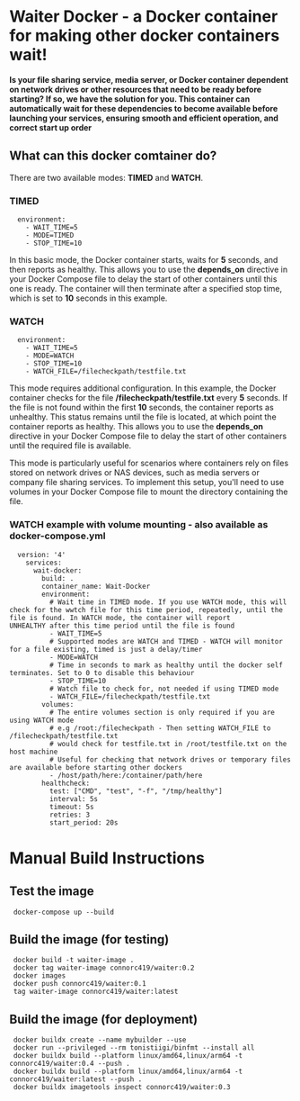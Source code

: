# Waiter Docker - a Docker container for making other docker containers wait!
**Is your file sharing service, media server, or Docker container dependent on network drives or other resources that need to be ready before starting? If so, we have the solution for you. This container can automatically wait for these dependencies to become available before launching your services, ensuring smooth and efficient operation, and correct start up order**

## What can this docker comtainer do?
There are two available modes: **TIMED** and **WATCH**.

### TIMED
      environment:
        - WAIT_TIME=5
        - MODE=TIMED
        - STOP_TIME=10
In this basic mode, the Docker container starts, waits for **5** seconds, and then reports as healthy. This allows you to use the **depends_on** directive in your Docker Compose file to delay the start of other containers until this one is ready. The container will then terminate after a specified stop time, which is set to **10** seconds in this example.

### WATCH
      environment:
        - WAIT_TIME=5
        - MODE=WATCH
        - STOP_TIME=10
        - WATCH_FILE=/filecheckpath/testfile.txt
        
This mode requires additional configuration. In this example, the Docker container checks for the file **/filecheckpath/testfile.txt** every **5** seconds. If the file is not found within the first **10** seconds, the container reports as unhealthy. This status remains until the file is located, at which point the container reports as healthy. This allows you to use the **depends_on** directive in your Docker Compose file to delay the start of other containers until the required file is available.

This mode is particularly useful for scenarios where containers rely on files stored on network drives or NAS devices, such as media servers or company file sharing services. To implement this setup, you'll need to use volumes in your Docker Compose file to mount the directory containing the file.

### WATCH example with volume mounting - also available as docker-compose.yml 
      version: '4'
        services:
          wait-docker:
            build: .
            container_name: Wait-Docker
            environment:
              # Wait time in TIMED mode. If you use WATCH mode, this will check for the wwtch file for this time period, repeatedly, until the file is found. In WATCH mode, the container will report         UNHEALTHY after this time period until the file is found 
              - WAIT_TIME=5
              # Supported modes are WATCH and TIMED - WATCH will monitor for a file existing, timed is just a delay/timer
              - MODE=WATCH
              # Time in seconds to mark as healthy until the docker self terminates. Set to 0 to disable this behaviour 
              - STOP_TIME=10
              # Watch file to check for, not needed if using TIMED mode
              - WATCH_FILE=/filecheckpath/testfile.txt
            volumes:
              # The entire volumes section is only required if you are using WATCH mode 
              # e.g /root:/filecheckpath - Then setting WATCH_FILE to /filecheckpath/testfile.txt
              # would check for testfile.txt in /root/testfile.txt on the host machine 
              # Useful for checking that network drives or temporary files are available before starting other dockers 
              - /host/path/here:/container/path/here
            healthcheck:
              test: ["CMD", "test", "-f", "/tmp/healthy"]
              interval: 5s
              timeout: 5s
              retries: 3
              start_period: 20s

# Manual Build Instructions

## Test the image
     docker-compose up --build

## Build the image (for testing)
     docker build -t waiter-image .
     docker tag waiter-image connorc419/waiter:0.2
     docker images
     docker push connorc419/waiter:0.1
     tag waiter-image connorc419/waiter:latest


## Build the image (for deployment)
     docker buildx create --name mybuilder --use
     docker run --privileged --rm tonistiigi/binfmt --install all
     docker buildx build --platform linux/amd64,linux/arm64 -t connorc419/waiter:0.4 --push .
     docker buildx build --platform linux/amd64,linux/arm64 -t connorc419/waiter:latest --push .
     docker buildx imagetools inspect connorc419/waiter:0.3
